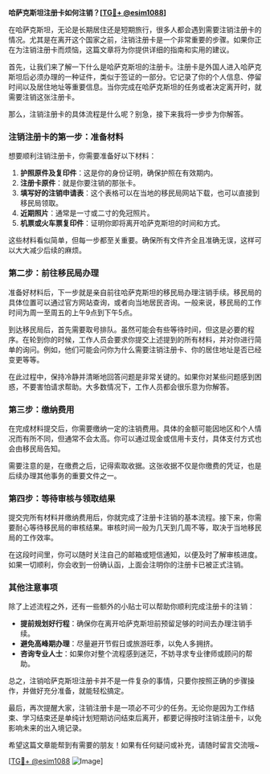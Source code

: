 **哈萨克斯坦注册卡如何注销？[[TG💪+ @esim1088](https://t.me/s/esim1088)]**

在哈萨克斯坦，无论是长期居住还是短期旅行，很多人都会遇到需要注销注册卡的情况。尤其是在离开这个国家之前，注销注册卡是一个非常重要的步骤。如果你正在为注销注册卡而烦恼，这篇文章将为你提供详细的指南和实用的建议。

首先，让我们来了解一下什么是哈萨克斯坦的注册卡。注册卡是外国人进入哈萨克斯坦后必须办理的一种证件，类似于签证的一部分。它记录了你的个人信息、停留时间以及居住地址等重要信息。当你完成在哈萨克斯坦的任务或者决定离开时，就需要注销这张注册卡。

那么，注销注册卡的具体流程是什么呢？别急，接下来我将一步步为你解答。

### 注销注册卡的第一步：准备材料

想要顺利注销注册卡，你需要准备好以下材料：

1. **护照原件及复印件**：这是你的身份证明，确保护照在有效期内。
2. **注册卡原件**：就是你要注销的那张卡。
3. **填写好的注销申请表**：这个表格可以在当地的移民局网站下载，也可以直接到移民局领取。
4. **近期照片**：通常是一寸或二寸的免冠照片。
5. **机票或火车票复印件**：证明你即将离开哈萨克斯坦的时间和方式。

这些材料看似简单，但每一步都至关重要。确保所有文件齐全且准确无误，这样可以大大减少后续的麻烦。

### 第二步：前往移民局办理

准备好材料后，下一步就是亲自前往哈萨克斯坦的移民局办理注销手续。移民局的具体位置可以通过官方网站查询，或者向当地居民咨询。一般来说，移民局的工作时间为周一至周五的上午9点到下午5点。

到达移民局后，首先需要取号排队。虽然可能会有些等待时间，但这是必要的程序。在轮到你的时候，工作人员会要求你提交上述提到的所有材料，并对你进行简单的询问。例如，他们可能会问你为什么需要注销注册卡、你的居住地址是否已经变更等等。

在此过程中，保持冷静并清晰地回答问题是非常关键的。如果你对某些问题感到困惑，不要害怕请求帮助。大多数情况下，工作人员都会很乐意为你解答。

### 第三步：缴纳费用

在完成材料提交后，你需要缴纳一定的注销费用。具体的金额可能因地区和个人情况而有所不同，但通常不会太高。你可以通过现金或信用卡支付，具体支付方式也会由移民局告知。

需要注意的是，在缴费之后，记得索取收据。这张收据不仅是你缴费的凭证，也是后续办理其他事务的重要文件之一。

### 第四步：等待审核与领取结果

提交完所有材料并缴纳费用后，你就完成了注册卡注销的基本流程。接下来，你需要耐心等待移民局的审核结果。审核时间一般为几天到几周不等，取决于当地移民局的工作效率。

在这段时间里，你可以随时关注自己的邮箱或短信通知，以便及时了解审核进度。如果一切顺利，你会收到一份确认函，上面会注明你的注册卡已被正式注销。

### 其他注意事项

除了上述流程之外，还有一些额外的小贴士可以帮助你顺利完成注册卡的注销：

- **提前规划好行程**：确保你在离开哈萨克斯坦前预留足够的时间去办理注销手续。
- **避免高峰期办理**：尽量避开节假日或旅游旺季，以免人多拥挤。
- **咨询专业人士**：如果你对整个流程感到迷茫，不妨寻求专业律师或顾问的帮助。

总之，注销哈萨克斯坦注册卡并不是一件复杂的事情，只要你按照正确的步骤操作，并做好充分准备，就能轻松搞定。

最后，再次提醒大家，注销注册卡是一项必不可少的任务。无论你是因为工作结束、学习结束还是单纯计划短期访问结束后离开，都要记得按时注销注册卡，以免影响未来的出入境记录。

希望这篇文章能帮到有需要的朋友！如果有任何疑问或补充，请随时留言交流哦~

[[TG💪+ @esim1088](https://t.me/s/esim1088) ![Image](https://i.postimg.cc/4NQfJmqS/Snipaste-2025-05-13-00-14-12.png)]